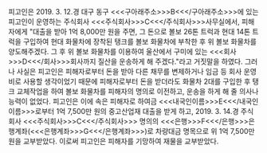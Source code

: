 피고인은 2019. 3. 12.경 대구 동구 <<<구아래주소>>>B<<</구아래주소>>>에 있는 피고인이 운영하는 주식회사 <<<주식회사>>>C<<</주식회사>>>사무실에서, 피해자에게 "대출을 받아 1억 8,000만 원을 주면, 그 돈으로 볼보 26톤 트럭과 현대 14톤 트럭을 구입하여 현대 화물차에 장착된 탱크를 볼보 화물차에 부착한 후 위 볼보 화물차를 양도해주겠다. 그 후 위 볼보 화물차를 이용하여 울산에서 구미에 있는 <<<회사>>>D<<</회사>>>회사까지 질산을 운송하게 해 주겠다."라고 거짓말을 하였다.
그러나 사실은 피고인은 피해자로부터 돈을 받아 다른 채무를 변제하거나 임금 등 회사 운영비로 사용할 생각이었기 때문에 피해자로부터 돈을 받더라도 화물차 2대를 구입한 후 탱크 교체작업을 하여 볼보 화물차를 피해자의 명의로 이전하고, 운송을 하게 해 줄 의사나 능력이 없었다.
피고인은 이에 속은 피해자로 하여금 <<<내국인이름>>>E<<</내국인이름>>>로부터 1억 7,500만 원의 중고산업재 대출을 받게 하고, 2019. 3. 14.경 주식회사 <<<주식회사>>>C<<</주식회사>>> 명의의 <<<은행>>>F<<</은행>>>은행계좌(<<<은행계좌>>>G<<</은행계좌>>>)로 차량대금 명목으로 위 1억 7,500만 원을 교부받았다.
이로써 피고인은 피해자를 기망하여 재물을 교부받았다.